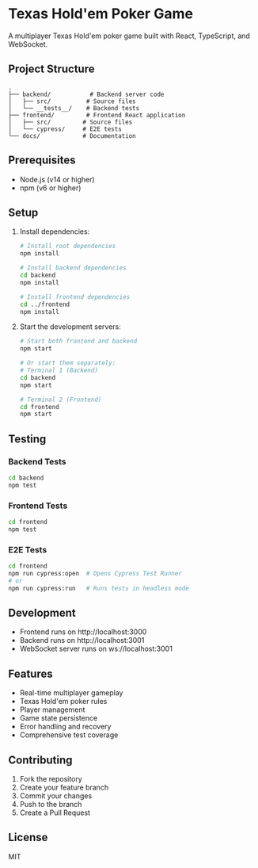 # Texas Hold'em Poker Game

A multiplayer Texas Hold'em poker game built with React, TypeScript, and WebSocket.

## Project Structure

```
.
├── backend/           # Backend server code
│   ├── src/          # Source files
│   └── __tests__/    # Backend tests
├── frontend/         # Frontend React application
│   ├── src/         # Source files
│   └── cypress/     # E2E tests
└── docs/            # Documentation
```

## Prerequisites

- Node.js (v14 or higher)
- npm (v6 or higher)

## Setup

1. Install dependencies:
   ```bash
   # Install root dependencies
   npm install

   # Install backend dependencies
   cd backend
   npm install

   # Install frontend dependencies
   cd ../frontend
   npm install
   ```

2. Start the development servers:
   ```bash
   # Start both frontend and backend
   npm start

   # Or start them separately:
   # Terminal 1 (Backend)
   cd backend
   npm start

   # Terminal 2 (Frontend)
   cd frontend
   npm start
   ```

## Testing

### Backend Tests
```bash
cd backend
npm test
```

### Frontend Tests
```bash
cd frontend
npm test
```

### E2E Tests
```bash
cd frontend
npm run cypress:open  # Opens Cypress Test Runner
# or
npm run cypress:run   # Runs tests in headless mode
```

## Development

- Frontend runs on http://localhost:3000
- Backend runs on http://localhost:3001
- WebSocket server runs on ws://localhost:3001

## Features

- Real-time multiplayer gameplay
- Texas Hold'em poker rules
- Player management
- Game state persistence
- Error handling and recovery
- Comprehensive test coverage

## Contributing

1. Fork the repository
2. Create your feature branch
3. Commit your changes
4. Push to the branch
5. Create a Pull Request

## License

MIT 